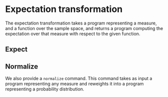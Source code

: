 # Expectation transformation

The expectation transformation takes a program representing a measure,
and a function over the sample space, and returns a program computing
the expectation over that measure with respect to the given function.

## Expect

## Normalize

We also provide a `normalize` command. This command takes as input a
program representing any measure and reweights it into a program
representing a probability distribution.
